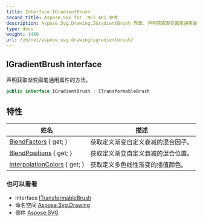 ```yaml
---
title: Interface IGradientBrush
second_title: Aspose.SVG for .NET API 参考
description: Aspose.Svg.Drawing.IGradientBrush 界面. 声明获取渐变画笔通用属性的方法
type: docs
weight: 1450
url: /zh/net/aspose.svg.drawing/igradientbrush/
---
```

## IGradientBrush interface

声明获取渐变画笔通用属性的方法。

```csharp
public interface IGradientBrush : ITransformableBrush
```

## 特性

| 姓名 | 描述 |
| --- | --- |
| [BlendFactors](../../aspose.svg.drawing/igradientbrush/blendfactors/) { get; } | 获取定义渐变自定义衰减的混合因子。 |
| [BlendPositions](../../aspose.svg.drawing/igradientbrush/blendpositions/) { get; } | 获取定义渐变自定义衰减的混合位置。 |
| [InterpolationColors](../../aspose.svg.drawing/igradientbrush/interpolationcolors/) { get; } | 获取定义多色线性渐变的插值颜色。 |

### 也可以看看

* interface [ITransformableBrush](../itransformablebrush/)
* 命名空间 [Aspose.Svg.Drawing](../../aspose.svg.drawing/)
* 部件 [Aspose.SVG](../../)


